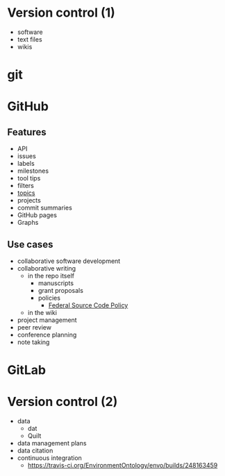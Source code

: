 # Version control (1)

- software
- text files
- wikis

# git

# GitHub

## Features

- API
- issues
- labels
- milestones
- tool tips
- filters
- [topics](https://github.com/search?q=topic%3Agit)
- projects
- commit summaries
- GitHub pages
- Graphs

## Use cases

- collaborative software development
- collaborative writing
  - in the repo itself
    - manuscripts
    - grant proposals
    - policies
      - [Federal Source Code Policy](https://sourcecode.cio.gov/)
  - in the wiki
- project management
- peer review
- conference planning
- note taking

# GitLab

# Version control (2)

- data
  - dat
  - Quilt
- data management plans
- data citation
- continuous integration
  - https://travis-ci.org/EnvironmentOntology/envo/builds/248163459
